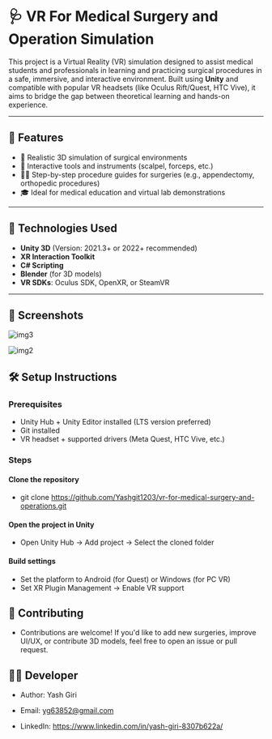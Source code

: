 # 🩺 VR For Medical Surgery and Operation Simulation

This project is a Virtual Reality (VR) simulation designed to assist medical students and professionals in learning and practicing surgical procedures in a safe, immersive, and interactive environment. Built using **Unity** and compatible with popular VR headsets (like Oculus Rift/Quest, HTC Vive), it aims to bridge the gap between theoretical learning and hands-on experience.

---

## 🚀 Features

- 🔬 Realistic 3D simulation of surgical environments
- 🧤 Interactive tools and instruments (scalpel, forceps, etc.)
- 👨‍⚕️ Step-by-step procedure guides for surgeries (e.g., appendectomy, orthopedic procedures)
- 🎓 Ideal for medical education and virtual lab demonstrations

---

## 🧠 Technologies Used

- **Unity 3D** (Version: 2021.3+ or 2022+ recommended)
- **XR Interaction Toolkit**
- **C# Scripting**
- **Blender** (for 3D models)
- **VR SDKs**: Oculus SDK, OpenXR, or SteamVR

---

## 📸 Screenshots

![img3](https://github.com/user-attachments/assets/9da1f669-f753-46b9-9d45-33394e564fa8)

![img2](https://github.com/user-attachments/assets/b3c53080-96ec-42f0-85a1-c20d45a10e6c)

## 🛠️ Setup Instructions

### Prerequisites
- Unity Hub + Unity Editor installed (LTS version preferred)
- Git installed
- VR headset + supported drivers (Meta Quest, HTC Vive, etc.)

### Steps

#### Clone the repository
- git clone https://github.com/Yashgit1203/vr-for-medical-surgery-and-operations.git

#### Open the project in Unity
- Open Unity Hub → Add project → Select the cloned folder

#### Build settings
- Set the platform to Android (for Quest) or Windows (for PC VR)
- Set XR Plugin Management → Enable VR support

## 🤝 Contributing

- Contributions are welcome! If you'd like to add new surgeries, improve UI/UX, or contribute 3D models, feel free to open an issue or pull request.

## 🧑‍💻 Developer

- Author: Yash Giri

- Email: yg63852@gmail.com

- LinkedIn: https://www.linkedin.com/in/yash-giri-8307b622a/
